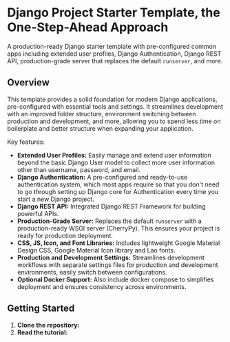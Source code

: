 # Django Project Starter Template, the One-Step-Ahead Approach

A production-ready Django starter template with pre-configured common apps including extended user profiles, Django Authentication, Django REST API, production-grade server that replaces the default `runserver`, and more.

## Overview

This template provides a solid foundation for modern Django applications, pre-configured with essential tools and settings.  It streamlines development with an improved folder structure, environment switching between production and development, and more, allowing you to spend less time on boilerplate and better structure when expanding your application.

Key features:

* **Extended User Profiles:** Easily manage and extend user information beyond the basic Django User model to collect more user information other than username, password, and email.
* **Django Authentication:** A pre-configured and ready-to-use authentication system, which most apps require so that you don't need to go through setting up Django core for Authentication every time you start a new Django project.
* **Django REST API:** Integrated Django REST Framework for building powerful APIs.
* **Production-Grade Server:** Replaces the default `runserver` with a production-ready WSGI server (CherryPy). This ensures your project is ready for production deployment.
* **CSS, JS, Icon, and Font Libraries:** Includes lightweight Google Material Design CSS, Google Material Icon library and Lao fonts.
* **Production and Development Settings:** Streamlines development workflows with separate settings files for production and development environments, easily switch between configurations.
* **Optional Docker Support:** Also include docker compose to simplifies deployment and ensures consistency across environments.

## Getting Started

1. **Clone the repository:**
2. **Read the tutorial:**
